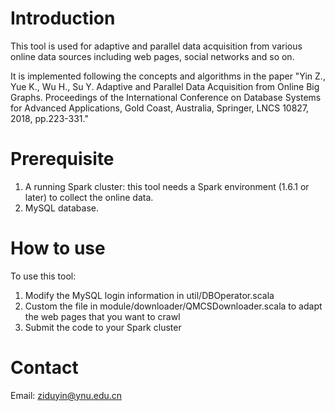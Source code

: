 # Introduction

This tool is used for adaptive and parallel data acquisition from various online data sources including web pages, social networks and so on.

It is implemented following the concepts and algorithms in the paper "Yin Z., Yue K., Wu H., Su Y. Adaptive and Parallel Data Acquisition from Online Big Graphs. Proceedings of the International Conference on Database Systems for Advanced Applications, Gold Coast, Australia, Springer, LNCS 10827, 2018, pp.223-331."

# Prerequisite 
1. A running Spark cluster: this tool needs a Spark environment (1.6.1 or later) to collect the online data.
2. MySQL database.

# How to use
To use this tool:
1. Modify the MySQL login information in util/DBOperator.scala
2. Custom the file in module/downloader/QMCSDownloader.scala to adapt the web pages that you want to crawl
3. Submit the code to your Spark cluster

# Contact

Email: ziduyin@ynu.edu.cn
